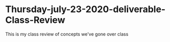 # Thursday-july-23-2020-deliverable-Class-Review
This is my class review of  concepts we've gone over class
